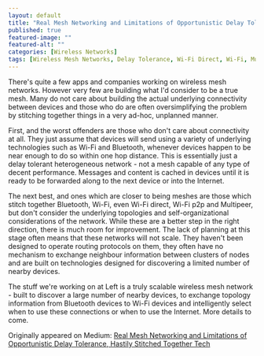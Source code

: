```yaml
---
layout: default
title: "Real Mesh Networking and Limitations of Opportunistic Delay Tolerance, Hastily Stitched Together Tech"
published: true
featured-image: ""
featured-alt: ""
categories: [Wireless Networks]
tags: [Wireless Mesh Networks, Delay Tolerance, Wi-Fi Direct, Wi-Fi, Multipeer]
---
```


There's quite a few apps and companies working on wireless mesh networks. However very few are building what I'd consider to be a true mesh. Many do not care about building the actual underlying connectivity between devices and those who do are often oversimplifying the problem by stitching together things in a very ad-hoc, unplanned manner.

First, and the worst offenders are those who don't care about connectivity at all. They just assume that devices will send using a variety of underlying technologies such as Wi-Fi and Bluetooth, whenever devices happen to be near enough to do so within one hop distance. This is essentially just a delay tolerant heterogeneous network - not a mesh capable of any type of decent performance. Messages and content is cached in devices until it is ready to be forwarded along to the next device or into the Internet.

The next best, and ones which are closer to being meshes are those which stitch together Bluetooth, Wi-Fi, even Wi-Fi direct, Wi-Fi p2p and Multipeer, but don't consider the underlying topologies and self-organizational considerations of the network. While these are a better step in the right direction, there is much room for improvement. The lack of planning at this stage often means that these networks will not scale. They haven't been designed to operate routing protocols on them, they often have no mechanism to exchange neighbour information between clusters of nodes and are built on technologies designed for discovering a limited number of nearby devices.

The stuff we're working on at Left is a truly scalable wireless mesh network - built to discover a large number of nearby devices, to exchange topology information from Bluetooth devices to Wi-Fi devices and intelligently select when to use these connections or when to use the Internet. More details to come.

Originally appeared on Medium: [Real Mesh Networking and Limitations of Opportunistic Delay Tolerance, Hastily Stitched Together Tech
](https://medium.com/@compscidr/real-mesh-networking-and-limitations-of-opportunistic-delay-tolerance-hastily-stitched-together-1ba94595a33b)
